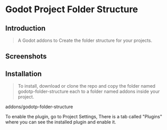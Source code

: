 # Godot Project Folder Structure

## Introduction

> A Godot addons to Create the folder structure for your projects.

## Screenshots


## Installation

> To install,  download or clone the repo and copy the folder named godotp-folder-structure each 
to a folder named addons inside your project.

addons/godotp-folder-structure

To enable the plugin, go to Project Settings, There is a tab called "Plugins" where you can see the installed plugin and enable it.


